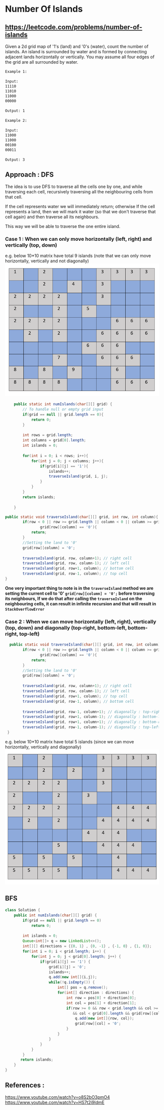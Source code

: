 # Number Of Islands 
## https://leetcode.com/problems/number-of-islands

Given a 2d grid map of '1's (land) and '0's (water), count the number of islands. An island is surrounded by water and is formed by connecting adjacent lands horizontally or vertically. You may assume all four edges of the grid are all surrounded by water.

```
Example 1:

Input:
11110
11010
11000
00000

Output: 1

Example 2:

Input:
11000
11000
00100
00011

Output: 3
```

## Approach : DFS

The idea is to use DFS to traverse all the cells one by one, and while traversing each cell, recursively traversing all the neighbouring cells from that cell.

If the cell represents water we will immediately return; otherwise If the cell represents a land, then we will mark it water (so that we don't traverse that cell again) and then traverse all its neighbours.

This way we will be able to traverse the one entire island.

### Case 1 : When we can only move horizontally (left, right) and vertically (top, down)
e.g. below 10*10 matrix have total 9 islands (note that we can only move horizontally, vertically and not diagonally)
![When we can move to only right left](right-left-top-down.PNG?raw=true "Title")

```java
    public static int numIslands(char[][] grid) {
        // To handle null or empty grid input
        if(grid == null || grid.length == 0){
            return 0;
        }
        
        int rows = grid.length;
        int columns = grid[0].length;
        int islands = 0;
        
        for(int i = 0; i < rows; i++){
            for(int j = 0; j < columns; j++){
                if(grid[i][j] == '1'){
                    islands++;
                    traverseIsland(grid, i, j);
                }
            }
        }
        return islands;
        
    }
```

```java
public static void traverseIsland(char[][] grid, int row, int column){
        if(row < 0 || row >= grid.length || column < 0 || column >= grid[0].length ||
                grid[row][column] == '0'){
            return;
        }
        //Setting the land to '0'
        grid[row][column] = '0';
    
        traverseIsland(grid, row, column+1); // right cell
        traverseIsland(grid, row, column-1); // left cell
        traverseIsland(grid, row+1, column); // bottom cell
        traverseIsland(grid, row-1, column); // top cell
}
```


**One very important thing to note is in the `traverseIsland` method we are setting the current cell to '0' 
`grid[row][column] = '0';` before traversing its neighbours, If we do that after calling the `traverseIsland` on the neighbouring cells, it can result in infinite recursion and that will result in `StackOverflowError`**


### Case 2 : When we can move horizontally (left, right), vertically (top, down) and diagonally (top-right, bottom-left, bottom-right, top-left)

```java
  public static void traverseIsland(char[][] grid, int row, int column){
        if(row < 0 || row >= grid.length || column < 0 || column >= grid[0].length ||
                grid[row][column] == '0'){
            return;
        }
        //Setting the land to '0'
        grid[row][column] = '0';
    
        traverseIsland(grid, row, column+1); // right cell
        traverseIsland(grid, row, column-1); // left cell
        traverseIsland(grid, row+1, column); // top cell
        traverseIsland(grid, row-1, column); // bottom cell
        
        traverseIsland(grid, row-1, column+1); // diagonally : top-right cell
        traverseIsland(grid, row+1, column-1); // diagonally : bottom-left cell
        traverseIsland(grid, row+1, column+1); // diagonally : bottom-right cell
        traverseIsland(grid, row-1, column-1); // diagonally : top-left cell
 }
```
e.g. below 10*10 matrix have total 5 islands (since we can move horizontally, vertically and diagonally)
![When we can move horizontally, vertically and diagonally](right-left-top-down-diagonal.PNG?raw=true "Title")


## BFS 

```java
class Solution {
    public int numIslands(char[][] grid) {
        if(grid == null || grid.length == 0)
            return 0;
        
        int islands = 0;
        Queue<int[]> q = new LinkedList<>();
        int[][] directions = {{0, 1} , {0, -1} , {-1, 0} , {1, 0}};
        for(int i = 0; i < grid.length; i++) {
            for(int j = 0; j < grid[0].length; j++) {
                if(grid[i][j] == '1') {
                    grid[i][j] = '0';
                    islands++;
                    q.add(new int[]{i,j});
                    while(!q.isEmpty()) {
                        int[] pos = q.remove();
                        for(int[] direction : directions) {
                            int row = pos[0] + direction[0];
                            int col = pos[1] + direction[1];
                            if(row >= 0 && row < grid.length && col >= 0 
                               && col < grid[0].length && grid[row][col] == '1' ) {
                                q.add(new int[]{row, col});
                                grid[row][col] = '0';
                            }
                        }
                    }
                }
            }
        }
       return islands; 
    }
}
```

## References :
https://www.youtube.com/watch?v=o8S2bO3pmO4
https://www.youtube.com/watch?v=HS7t2i9ldmE
